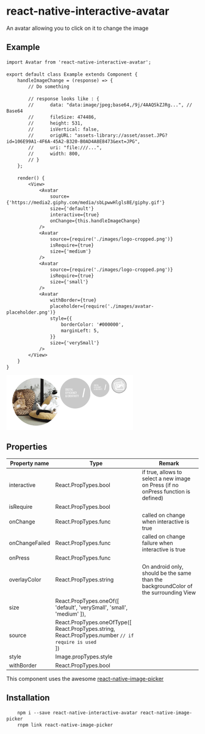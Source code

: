 # react-native-interactive-avatar
An avatar allowing you to click on it to change the image

## Example

```
import Avatar from 'react-native-interactive-avatar';

export default class Example extends Component {
    handleImageChange = (response) => {
        // Do something

        // response looks like : {
        //      data: "data:image/jpeg;base64,/9j/4AAQSkZJRg...", // Base64
        //      fileSize: 474486,
        //      height: 531,
        //      isVertical: false,
        //      origURL: "assets-library://asset/asset.JPG?id=106E99A1-4F6A-45A2-B320-B0AD4A8E8473&ext=JPG",
        //      uri: "file:///...",
        //      width: 800,
        // }
    };

    render() {
        <View>
            <Avatar
                source={'https://media2.giphy.com/media/sbLpwwHlgls8E/giphy.gif'}
                size={'default'}
                interactive={true}
                onChange={this.handleImageChange}
            />
            <Avatar
                source={require('./images/logo-cropped.png')}
                isRequire={true}
                size={'medium'}
            />
            <Avatar
                source={require('./images/logo-cropped.png')}
                isRequire={true}
                size={'small'}
            />
            <Avatar
                withBorder={true}
                placeholder={require('./images/avatar-placeholder.png')}
                style={{
                    borderColor: '#000000',
                    marginLeft: 5,
                }}
                size={'verySmall'}
            />
        </View>
    }
}
```

![Example](example.png)

## Properties

Property name | Type | Remark
--- | --- | ----
interactive| React.PropTypes.bool | if true, allows to select a new image on Press (if no onPress function is defined)
isRequire| React.PropTypes.bool
onChange| React.PropTypes.func | called on change when interactive is true
onChangeFailed| React.PropTypes.func | called on change failure when interactive is true
onPress| React.PropTypes.func
overlayColor| React.PropTypes.string | On android only, should be the same than the backgroundColor of the surrounding View
size| React.PropTypes.oneOf([ 'default', 'verySmall', 'small', 'medium' ]),
source| React.PropTypes.oneOfType([ <br>React.PropTypes.string,<br> React.PropTypes.number `// if require is used` <br>])
style| Image.propTypes.style
withBorder| React.PropTypes.bool


This component uses the awesome [react-native-image-picker](https://github.com/marcshilling/react-native-image-picker)

## Installation

```
    npm i --save react-native-interactive-avatar react-native-image-picker
    rnpm link react-native-image-picker
```
